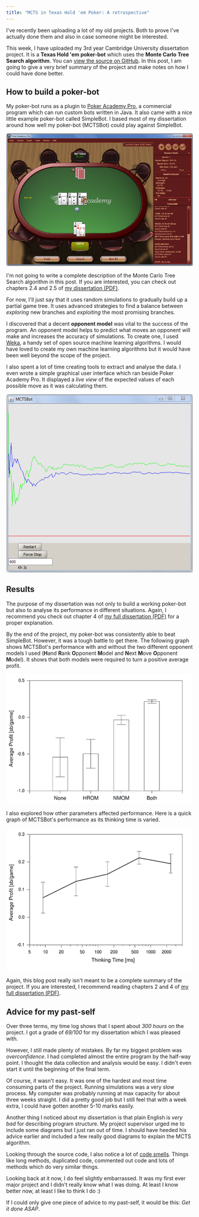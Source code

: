```yaml
---
title: "MCTS in Texas Hold 'em Poker: A retrospective"
---
```


I've recently been uploading a lot of my old projects. Both to prove I've actually done them and also in case someone might be interested.

This week, I have uploaded my 3rd year Cambridge University dissertation project. It is a **Texas Hold 'em poker-bot** which uses the **Monte Carlo Tree Search algorithm**. You can [view the source on GitHub](https://github.com/davidxmoody/mctsbot). In this post, I am going to give a very brief summary of the project and make notes on how I could have done better.


## How to build a poker-bot

My poker-bot runs as a plugin to [Poker Academy Pro](http://www.poker-academy.com/poker-software/), a commercial program which can run custom bots written in Java. It also came with a nice little example poker-bot called SimpleBot. I based most of my dissertation around how well my poker-bot (MCTSBot) could play against SimpleBot. 

![Screenshot of Poker Academy Pro](/images/mcts-in-texas-hold-em-poker-a-retrospective/PAP1-800x.png)

I'm not going to write a complete description of the Monte Carlo Tree Search algorithm in this post. If you are interested, you can check out chapters 2.4 and 2.5 of [my dissertation (PDF)][diss].

For now, I'll just say that it uses random simulations to gradually build up a partial game tree. It uses advanced strategies to find a balance between *exploring* new branches and *exploiting* the most promising branches.

I discovered that a decent **opponent model** was vital to the success of the program. An opponent model helps to predict what moves an opponent will make and increases the accuracy of simulations. To create one, I used [Weka](http://www.cs.waikato.ac.nz/ml/weka/), a handy set of open source machine learning algorithms. I would have loved to create my own machine learning algorithms but it would have been well beyond the scope of the project. 

I also spent a lot of time creating tools to extract and analyse the data. I even wrote a simple graphical user interface which ran beside Poker Academy Pro. It displayed a *live view* of the expected values of each possible move as it was calculating them. 

![Screenshot of my GUI](/images/mcts-in-texas-hold-em-poker-a-retrospective/GUI.png)

## Results

The purpose of my dissertation was not only to build a working poker-bot but also to analyse its performance in different situations. Again, I recommend you check out chapter 4 of [my full dissertation (PDF)][diss] for a proper explanation. 

By the end of the project, my poker-bot was consistently able to beat SimpleBot. However, it was a tough battle to get there. The following graph shows MCTSBot's performance with and without the two different opponent models I used (**H**and **R**ank **O**pponent **M**odel and **N**ext **M**ove **O**pponent **M**odel). It shows that both models were required to turn a positive average profit. 

![Graph showing the effectiveness of different opponent models](/images/mcts-in-texas-hold-em-poker-a-retrospective/SBvMB-oppmodels-v2-800x.png)

I also explored how other parameters affected performance. Here is a quick graph of MCTSBot's performance as its thinking time is varied.

![Graph showing the effects of varying thinking time](/images/mcts-in-texas-hold-em-poker-a-retrospective/SBvMB-time-800x.png)

Again, this blog post really isn't meant to be a complete summary of the project. If you are interested, I recommend reading chapters 2 and 4 of [my full dissertation (PDF)][diss].

## Advice for my past-self

Over three terms, my time log shows that I spent about *300 hours* on the project. I got a grade of *69/100* for my dissertation which I was pleased with. 

However, I still made plenty of mistakes. By far my biggest problem was *overconfidence*. I had completed almost the entire program by the half-way point. I thought the data collection and analysis would be easy. I didn't even start it until the beginning of the final term. 

Of course, it wasn't easy. It was one of the hardest and most time consuming parts of the project. Running simulations was a very slow process. My computer was probably running at max capacity for about three weeks straight. I did a pretty good job but I still feel that with a week extra, I could have gotten another 5-10 marks easily. 

Another thing I noticed about my dissertation is that plain English is *very bad* for describing program structure. My project supervisor urged me to include some diagrams but I just ran out of time. I should have heeded his advice earlier and included a few really good diagrams to explain the MCTS algorithm. 

Looking through the source code, I also notice a lot of [code smells](http://blog.codinghorror.com/code-smells/). Things like long methods, duplicated code, commented out code and lots of methods which do very similar things.

Looking back at it now, I do feel slightly embarrassed. It was my first ever major project and I didn't really know what I was doing. At least I know better now, at least I like to think I do :)

If I could only give one piece of advice to my past-self, it would be this: *Get it done ASAP*. 

[diss]: https://github.com/davidxmoody/mctsbot/raw/master/Dissertation.pdf
